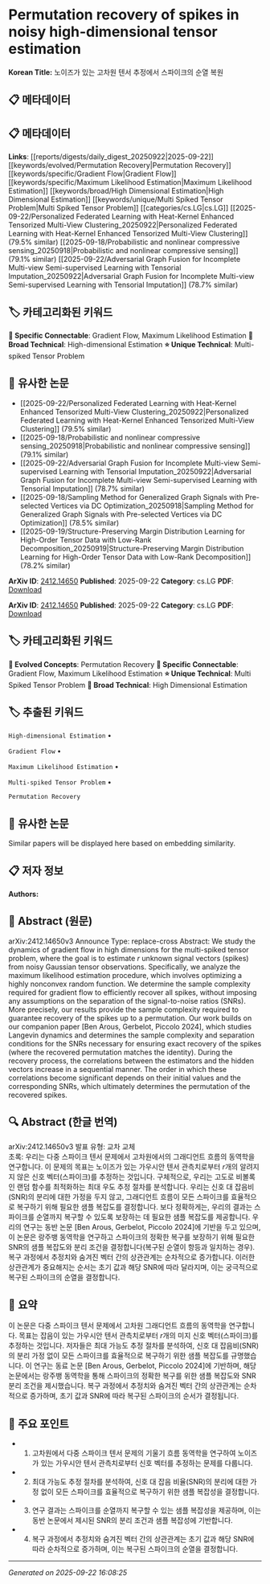 # Permutation recovery of spikes in noisy high-dimensional tensor estimation

**Korean Title:** 노이즈가 있는 고차원 텐서 추정에서 스파이크의 순열 복원

## 📋 메타데이터

## 📋 메타데이터

**Links**: [[reports/digests/daily_digest_20250922|2025-09-22]] [[keywords/evolved/Permutation Recovery|Permutation Recovery]] [[keywords/specific/Gradient Flow|Gradient Flow]] [[keywords/specific/Maximum Likelihood Estimation|Maximum Likelihood Estimation]] [[keywords/broad/High Dimensional Estimation|High Dimensional Estimation]] [[keywords/unique/Multi Spiked Tensor Problem|Multi Spiked Tensor Problem]] [[categories/cs.LG|cs.LG]] [[2025-09-22/Personalized Federated Learning with Heat-Kernel Enhanced Tensorized Multi-View Clustering_20250922|Personalized Federated Learning with Heat-Kernel Enhanced Tensorized Multi-View Clustering]] (79.5% similar) [[2025-09-18/Probabilistic and nonlinear compressive sensing_20250918|Probabilistic and nonlinear compressive sensing]] (79.1% similar) [[2025-09-22/Adversarial Graph Fusion for Incomplete Multi-view Semi-supervised Learning with Tensorial Imputation_20250922|Adversarial Graph Fusion for Incomplete Multi-view Semi-supervised Learning with Tensorial Imputation]] (78.7% similar)

## 🏷️ 카테고리화된 키워드
**🔗 Specific Connectable**: Gradient Flow, Maximum Likelihood Estimation
**🔬 Broad Technical**: High-dimensional Estimation
**⭐ Unique Technical**: Multi-spiked Tensor Problem
## 🔗 유사한 논문
- [[2025-09-22/Personalized Federated Learning with Heat-Kernel Enhanced Tensorized Multi-View Clustering_20250922|Personalized Federated Learning with Heat-Kernel Enhanced Tensorized Multi-View Clustering]] (79.5% similar)
- [[2025-09-18/Probabilistic and nonlinear compressive sensing_20250918|Probabilistic and nonlinear compressive sensing]] (79.1% similar)
- [[2025-09-22/Adversarial Graph Fusion for Incomplete Multi-view Semi-supervised Learning with Tensorial Imputation_20250922|Adversarial Graph Fusion for Incomplete Multi-view Semi-supervised Learning with Tensorial Imputation]] (78.7% similar)
- [[2025-09-18/Sampling Method for Generalized Graph Signals with Pre-selected Vertices via DC Optimization_20250918|Sampling Method for Generalized Graph Signals with Pre-selected Vertices via DC Optimization]] (78.5% similar)
- [[2025-09-19/Structure-Preserving Margin Distribution Learning for High-Order Tensor Data with Low-Rank Decomposition_20250919|Structure-Preserving Margin Distribution Learning for High-Order Tensor Data with Low-Rank Decomposition]] (78.2% similar)


**ArXiv ID**: [2412.14650](https://arxiv.org/abs/2412.14650)
**Published**: 2025-09-22
**Category**: cs.LG
**PDF**: [Download](https://arxiv.org/pdf/2412.14650.pdf)


**ArXiv ID**: [2412.14650](https://arxiv.org/abs/2412.14650)
**Published**: 2025-09-22
**Category**: cs.LG
**PDF**: [Download](https://arxiv.org/pdf/2412.14650.pdf)

## 🏷️ 카테고리화된 키워드
**🚀 Evolved Concepts**: Permutation Recovery
**🔗 Specific Connectable**: Gradient Flow, Maximum Likelihood Estimation
**⭐ Unique Technical**: Multi Spiked Tensor Problem
**🔬 Broad Technical**: High Dimensional Estimation

## 🏷️ 추출된 키워드



`High-dimensional Estimation` • 

`Gradient Flow` • 

`Maximum Likelihood Estimation` • 

`Multi-spiked Tensor Problem` • 

`Permutation Recovery`



## 🔗 유사한 논문

Similar papers will be displayed here based on embedding similarity.

## 📋 저자 정보

**Authors:** 

## 📄 Abstract (원문)

arXiv:2412.14650v3 Announce Type: replace-cross 
Abstract: We study the dynamics of gradient flow in high dimensions for the multi-spiked tensor problem, where the goal is to estimate $r$ unknown signal vectors (spikes) from noisy Gaussian tensor observations. Specifically, we analyze the maximum likelihood estimation procedure, which involves optimizing a highly nonconvex random function. We determine the sample complexity required for gradient flow to efficiently recover all spikes, without imposing any assumptions on the separation of the signal-to-noise ratios (SNRs). More precisely, our results provide the sample complexity required to guarantee recovery of the spikes up to a permutation. Our work builds on our companion paper [Ben Arous, Gerbelot, Piccolo 2024], which studies Langevin dynamics and determines the sample complexity and separation conditions for the SNRs necessary for ensuring exact recovery of the spikes (where the recovered permutation matches the identity). During the recovery process, the correlations between the estimators and the hidden vectors increase in a sequential manner. The order in which these correlations become significant depends on their initial values and the corresponding SNRs, which ultimately determines the permutation of the recovered spikes.

## 🔍 Abstract (한글 번역)

arXiv:2412.14650v3 발표 유형: 교차 교체  
초록: 우리는 다중 스파이크 텐서 문제에서 고차원에서의 그래디언트 흐름의 동역학을 연구합니다. 이 문제의 목표는 노이즈가 있는 가우시안 텐서 관측치로부터 $r$개의 알려지지 않은 신호 벡터(스파이크)를 추정하는 것입니다. 구체적으로, 우리는 고도로 비볼록인 랜덤 함수를 최적화하는 최대 우도 추정 절차를 분석합니다. 우리는 신호 대 잡음비(SNR)의 분리에 대한 가정을 두지 않고, 그래디언트 흐름이 모든 스파이크를 효율적으로 복구하기 위해 필요한 샘플 복잡도를 결정합니다. 보다 정확하게는, 우리의 결과는 스파이크를 순열까지 복구할 수 있도록 보장하는 데 필요한 샘플 복잡도를 제공합니다. 우리의 연구는 동반 논문 [Ben Arous, Gerbelot, Piccolo 2024]에 기반을 두고 있으며, 이 논문은 랑주뱅 동역학을 연구하고 스파이크의 정확한 복구를 보장하기 위해 필요한 SNR의 샘플 복잡도와 분리 조건을 결정합니다(복구된 순열이 항등과 일치하는 경우). 복구 과정에서 추정치와 숨겨진 벡터 간의 상관관계는 순차적으로 증가합니다. 이러한 상관관계가 중요해지는 순서는 초기 값과 해당 SNR에 따라 달라지며, 이는 궁극적으로 복구된 스파이크의 순열을 결정합니다.

## 📝 요약

이 논문은 다중 스파이크 텐서 문제에서 고차원 그래디언트 흐름의 동역학을 연구합니다. 목표는 잡음이 있는 가우시안 텐서 관측치로부터 $r$개의 미지 신호 벡터(스파이크)를 추정하는 것입니다. 저자들은 최대 가능도 추정 절차를 분석하여, 신호 대 잡음비(SNR)의 분리 가정 없이 모든 스파이크를 효율적으로 복구하기 위한 샘플 복잡도를 규명했습니다. 이 연구는 동료 논문 [Ben Arous, Gerbelot, Piccolo 2024]에 기반하며, 해당 논문에서는 랑주뱅 동역학을 통해 스파이크의 정확한 복구를 위한 샘플 복잡도와 SNR 분리 조건을 제시했습니다. 복구 과정에서 추정치와 숨겨진 벡터 간의 상관관계는 순차적으로 증가하며, 초기 값과 SNR에 따라 복구된 스파이크의 순서가 결정됩니다.

## 🎯 주요 포인트


- 1. 고차원에서 다중 스파이크 텐서 문제의 기울기 흐름 동역학을 연구하여 노이즈가 있는 가우시안 텐서 관측치로부터 신호 벡터를 추정하는 문제를 다룹니다.

- 2. 최대 가능도 추정 절차를 분석하여, 신호 대 잡음 비율(SNR)의 분리에 대한 가정 없이 모든 스파이크를 효율적으로 복구하기 위한 샘플 복잡성을 결정합니다.

- 3. 연구 결과는 스파이크를 순열까지 복구할 수 있는 샘플 복잡성을 제공하며, 이는 동반 논문에서 제시된 SNR의 분리 조건과 샘플 복잡성에 기반합니다.

- 4. 복구 과정에서 추정치와 숨겨진 벡터 간의 상관관계는 초기 값과 해당 SNR에 따라 순차적으로 증가하며, 이는 복구된 스파이크의 순열을 결정합니다.


---

*Generated on 2025-09-22 16:08:25*